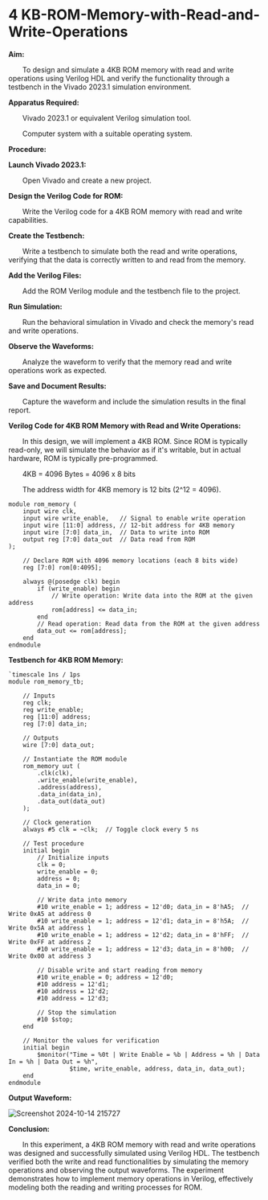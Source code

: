 # 4 KB-ROM-Memory-with-Read-and-Write-Operations

**Aim:**

&emsp;&emsp;To design and simulate a 4KB ROM memory with read and write operations using Verilog HDL and verify the functionality through a testbench in the Vivado 2023.1 simulation environment.<br>

**Apparatus Required:**

&emsp;&emsp;Vivado 2023.1 or equivalent Verilog simulation tool.<br>

&emsp;&emsp;Computer system with a suitable operating system.<br>

**Procedure:**

**Launch Vivado 2023.1:**

&emsp;&emsp;Open Vivado and create a new project.<br>

**Design the Verilog Code for ROM:**

&emsp;&emsp;Write the Verilog code for a 4KB ROM memory with read and write capabilities.<br>

**Create the Testbench:**

&emsp;&emsp;Write a testbench to simulate both the read and write operations, verifying that the data is correctly written to and read from the memory.<br>

**Add the Verilog Files:**

&emsp;&emsp;Add the ROM Verilog module and the testbench file to the project.<br>

**Run Simulation:**

&emsp;&emsp;Run the behavioral simulation in Vivado and check the memory's read and write operations.<br>

**Observe the Waveforms:**

&emsp;&emsp;Analyze the waveform to verify that the memory read and write operations work as expected.<br>

**Save and Document Results:**

&emsp;&emsp;Capture the waveform and include the simulation results in the final report.<br>

**Verilog Code for 4KB ROM Memory with Read and Write Operations:**

&emsp;&emsp;In this design, we will implement a 4KB ROM. Since ROM is typically read-only, we will simulate the behavior as if it's writable, but in actual hardware, ROM is typically pre-programmed.<br>

&emsp;&emsp;4KB = 4096 Bytes = 4096 x 8 bits <br>

&emsp;&emsp;The address width for 4KB memory is 12 bits (2^12 = 4096).<br>


```
module rom_memory (
    input wire clk,
    input wire write_enable,   // Signal to enable write operation
    input wire [11:0] address, // 12-bit address for 4KB memory
    input wire [7:0] data_in,  // Data to write into ROM
    output reg [7:0] data_out  // Data read from ROM
);

    // Declare ROM with 4096 memory locations (each 8 bits wide)
    reg [7:0] rom[0:4095];

    always @(posedge clk) begin
        if (write_enable) begin
            // Write operation: Write data into the ROM at the given address
            rom[address] <= data_in;
        end
        // Read operation: Read data from the ROM at the given address
        data_out <= rom[address];
    end
endmodule
```

**Testbench for 4KB ROM Memory:**

```
`timescale 1ns / 1ps
module rom_memory_tb;

    // Inputs
    reg clk;
    reg write_enable;
    reg [11:0] address;
    reg [7:0] data_in;

    // Outputs
    wire [7:0] data_out;

    // Instantiate the ROM module
    rom_memory uut (
        .clk(clk),
        .write_enable(write_enable),
        .address(address),
        .data_in(data_in),
        .data_out(data_out)
    );

    // Clock generation
    always #5 clk = ~clk;  // Toggle clock every 5 ns

    // Test procedure
    initial begin
        // Initialize inputs
        clk = 0;
        write_enable = 0;
        address = 0;
        data_in = 0;

        // Write data into memory
        #10 write_enable = 1; address = 12'd0; data_in = 8'hA5;  // Write 0xA5 at address 0
        #10 write_enable = 1; address = 12'd1; data_in = 8'h5A;  // Write 0x5A at address 1
        #10 write_enable = 1; address = 12'd2; data_in = 8'hFF;  // Write 0xFF at address 2
        #10 write_enable = 1; address = 12'd3; data_in = 8'h00;  // Write 0x00 at address 3

        // Disable write and start reading from memory
        #10 write_enable = 0; address = 12'd0;
        #10 address = 12'd1;
        #10 address = 12'd2;
        #10 address = 12'd3;

        // Stop the simulation
        #10 $stop;
    end

    // Monitor the values for verification
    initial begin
        $monitor("Time = %0t | Write Enable = %b | Address = %h | Data In = %h | Data Out = %h", 
                 $time, write_enable, address, data_in, data_out);
    end
endmodule
```
**Output Waveform:**

![Screenshot 2024-10-14 215727](https://github.com/user-attachments/assets/5a13351b-71a4-4896-bcf6-527813af9df1)

**Conclusion:**

&emsp;&emsp;In this experiment, a 4KB ROM memory with read and write operations was designed and successfully simulated using Verilog HDL. The testbench verified both the write and read functionalities by simulating the memory operations and observing the output waveforms. The experiment demonstrates how to implement memory operations in Verilog, effectively modeling both the reading and writing processes for ROM.
